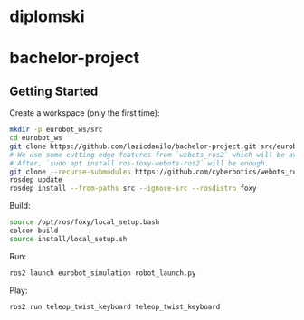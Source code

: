 # diplomski
# bachelor-project


## Getting Started

Create a workspace (only the first time):
```bash
mkdir -p eurobot_ws/src
cd eurobot_ws
git clone https://github.com/lazicdanilo/bachelor-project.git src/eurobot
# We use some cutting edge features from `webots_ros2` which will be available in the Debian distribution in a week or two.
# After, `sudo apt install ros-foxy-webots-ros2` will be enough.
git clone --recurse-submodules https://github.com/cyberbotics/webots_ros2.git src/webots_ros2
rosdep update
rosdep install --from-paths src --ignore-src --rosdistro foxy
```

Build:
```bash
source /opt/ros/foxy/local_setup.bash
colcon build
source install/local_setup.sh
```

Run:
```bash
ros2 launch eurobot_simulation robot_launch.py
```

Play:
```bash
ros2 run teleop_twist_keyboard teleop_twist_keyboard
```
